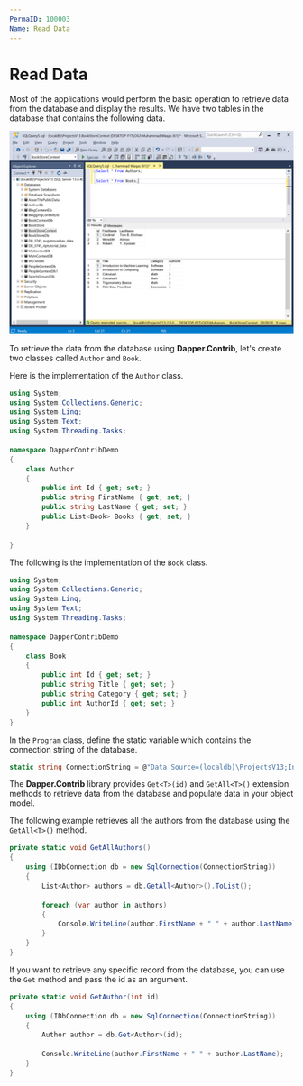 ```yaml
---
PermaID: 100003
Name: Read Data
---
```


# Read Data

Most of the applications would perform the basic operation to retrieve data from the database and display the results. We have two tables in the database that contains the following data.

<img src="images/database-setup.png" alt="Database data">

To retrieve the data from the database using **Dapper.Contrib**, let's create two classes called `Author` and `Book`.

Here is the implementation of the `Author` class.

```csharp
using System;
using System.Collections.Generic;
using System.Linq;
using System.Text;
using System.Threading.Tasks;

namespace DapperContribDemo
{
    class Author
    {
        public int Id { get; set; }
        public string FirstName { get; set; }
        public string LastName { get; set; }
        public List<Book> Books { get; set; }
    }

}

```

The following is the implementation of the `Book` class.

```csharp
using System;
using System.Collections.Generic;
using System.Linq;
using System.Text;
using System.Threading.Tasks;

namespace DapperContribDemo
{
    class Book
    {
        public int Id { get; set; }
        public string Title { get; set; }
        public string Category { get; set; }
        public int AuthorId { get; set; }
    }
}
```

In the `Program` class, define the static variable which contains the connection string of the database.

```csharp
static string ConnectionString = @"Data Source=(localdb)\ProjectsV13;Initial Catalog=BookStoreContext;Integrated Security=True;";
```

The **Dapper.Contrib** library provides `Get<T>(id)` and `GetAll<T>()` extension methods to retrieve data from the database and populate data in your object model.

The following example retrieves all the authors from the database using the `GetAll<T>()` method.

```csharp
private static void GetAllAuthors()
{
    using (IDbConnection db = new SqlConnection(ConnectionString))
    {
        List<Author> authors = db.GetAll<Author>().ToList();

        foreach (var author in authors)
        {
            Console.WriteLine(author.FirstName + " " + author.LastName);
        }
    }
}
```

If you want to retrieve any specific record from the database, you can use the `Get` method and pass the id as an argument.

```csharp
private static void GetAuthor(int id)
{
    using (IDbConnection db = new SqlConnection(ConnectionString))
    {
        Author author = db.Get<Author>(id);

        Console.WriteLine(author.FirstName + " " + author.LastName);
    }
}
```
